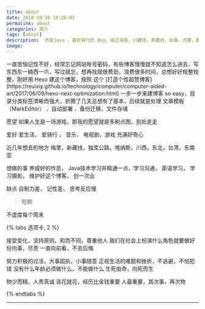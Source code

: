 ```yaml
---
title: about
date: 2018-10-30 18:26:03
permalink: about
categories: 简介
tags: [about]
description:  热爱Java ，喜欢骑行的 Boy，骑过海南，川藏线，青藏线，丝路，内蒙，翻过秦岭，三峡，环过太湖，没走过新藏线，滇藏线，独库，也没环过台，更没环中国......未来可期，没有女朋友的话
image:
---
```

<p class="description"></p>
一直苦恼记性不好，经常忘记网站账号密码，有些博客慢慢就不知道怎么进去，写东西东一鳞西一爪，写过就忘，想再找就很费劲，浪费很多时间，总想好好规整规整，刚好用 Hexo 建这个博客，按照 这个 [打造个性超赞博客](https://reuixiy.github.io/technology/computer/computer-aided-art/2017/06/09/hexo-next-optimization.html) 一步一步来建博客 so easy，目录分类标签清晰而强大，折腾了几天总想有了基本，后续就是处理 文章模板（MarkEditor） 、自动部署 、备份迁移、文件存储

<div class="note default"><p>愿望   如果人生是一场游戏，那我的愿望就是多刷点图，到处走走</p></div>
<div class="note primary"><p>爱好   爱生活， 爱骑行 ， 音乐， 电视剧，游戏  充满好奇心</p></div>
<div class="note success"><p>近几年想去的地方   梅里，新藏线，独库公路，喀纳斯，川西，东北，台湾，东南亚</p></div>
<div class="note info"><p>想做的事   养成好的作息， Java技术学习并精通一点，学习沟通， 英语学习， 学习摄影， 维护好这个博客， 创一次业 </p></div>
<div class="note warning"><p>缺点  自制力差， 记性差， 思考反应慢</p></div>
<div class="note danger"><p><blockquote class="question" >短期</blockquote>    不虚度每个周末</p></div>
 

{% tabs 选项卡, 2 %}
<!-- tab  世界-->
接受变化，坚持原则，和而不同，尊重他人
我们在社会上扮演什么角色就要做好份内事，尽责
一直向前看，不去后悔
<!-- endtab -->
<!-- tab  人生-->
努力积极的过活，大事固执，小事随意
正视生活的难题和挫折，不逃避，不怕犯错
没有什么年龄必须做什么，不能做什么
生死由命，向死而生
<!-- endtab -->
<!-- tab  价值-->
物少而精，人贵真诚
该花就花，经历比金钱重要
人最重要，其次事，再次物
<!-- endtab -->
{% endtabs %}
- - - 